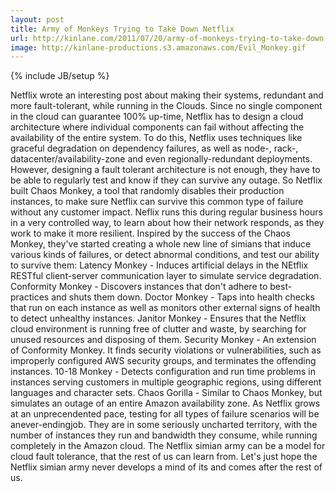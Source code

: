 ```yaml
---
layout: post
title: Army of Monkeys Trying to Take Down Netflix
url: http://kinlane.com/2011/07/20/army-of-monkeys-trying-to-take-down-netflix/
image: http://kinlane-productions.s3.amazonaws.com/Evil_Monkey.gif
---
```

{% include JB/setup %}
<p>
     Netflix wrote an interesting post about making their systems, redundant and more fault-tolerant, while running in the Clouds. Since no single component in the cloud can guarantee 100% up-time, Netflix has to design a cloud architecture where individual components can fail without affecting the availability of the entire system. To do this, Netflix uses techniques like graceful degradation on dependency failures, as well as node-, rack-, datacenter/availability-zone and even regionally-redundant deployments. However, designing a fault tolerant architecture is not enough, they have to be able to regularly test and know if they can survive any outage. So Netflix built Chaos Monkey, a tool that randomly disables their production instances, to make sure Netflix can survive this common type of failure without any customer impact. Neflix runs this during regular business hours in a very controlled way, to learn about how their network responds, as they work to make it more resilient. Inspired by the success of the Chaos Monkey, they've started creating a whole new line of simians that induce various kinds of failures, or detect abnormal conditions, and test our ability to survive them: Latency Monkey - Induces artificial delays in the NEtflix RESTful client-server communication layer to simulate service degradation. Conformity Monkey - Discovers instances that don't adhere to best-practices and shuts them down. Doctor Monkey - Taps into health checks that run on each instance as well as monitors other external signs of health to detect unhealthy instances. Janitor Monkey - Ensures that the Netflix cloud environment is running free of clutter and waste, by searching for unused resources and disposing of them. Security Monkey - An extension of Conformity Monkey. It finds security violations or vulnerabilities, such as improperly configured AWS security groups, and terminates the offending instances. 10-18 Monkey - Detects configuration and run time problems in instances serving customers in multiple geographic regions, using different languages and character sets. Chaos Gorilla - Similar to Chaos Monkey, but simulates an outage of an entire Amazon availability zone. As Netflix grows at an unprecendented pace, testing for all types of failure scenarios will be anever-endingjob. They are in some seriously uncharted territory, with the number of instances they run and bandwidth they consume, while running completely in the Amazon cloud. The Netflix simian army can be a model for cloud fault tolerance, that the rest of us can learn from. Let's just hope the Netflix simian army never develops a mind of its and comes after the rest of us.
</p>